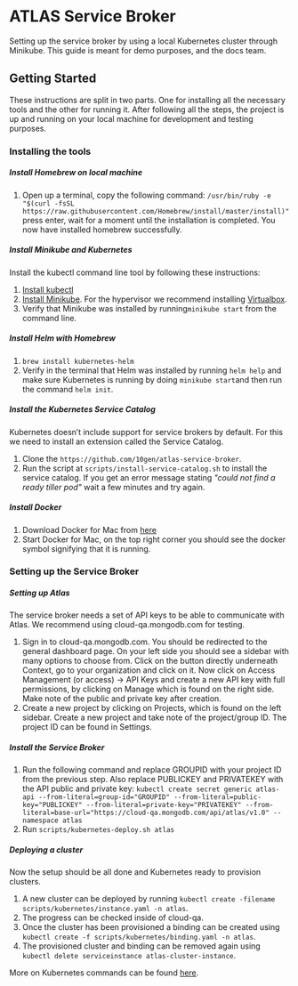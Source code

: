 # ATLAS Service Broker
Setting up the service broker by using a local Kubernetes cluster through Minikube. This guide is meant for demo purposes, and the docs team.

## Getting Started
These instructions are split in two parts. One for installing all the necessary tools and the other for running it. After following all the steps, the project is up and running on your local machine for development and testing purposes. 

### Installing the tools

##### Install Homebrew on local machine
1. Open up a terminal, copy the following command: `/usr/bin/ruby -e "$(curl -fsSL https://raw.githubusercontent.com/Homebrew/install/master/install)"` 
press enter, wait for a moment until the installation is completed. You now have installed homebrew successfully.

##### Install Minikube and Kubernetes
Install the kubectl command line tool by following these instructions:
1. [Install kubectl](https://kubernetes.io/docs/tasks/tools/install-kubectl/#install-kubectl-on-macos) 
2. [Install Minikube](https://kubernetes.io/docs/tasks/tools/install-minikube/). For the hypervisor we recommend installing [Virtualbox](https://www.virtualbox.org/wiki/Downloads).
3. Verify that Minikube was installed by running`minikube start` from the command line.

##### Install Helm with Homebrew
1. `brew install kubernetes-helm`
3. Verify in the terminal that Helm was installed by running `helm help` and
make sure Kubernetes is running by doing `minikube start`and then run the command `helm init`.

##### Install the Kubernetes Service Catalog 
Kubernetes doesn’t include support for service brokers by default. For this we need to install an extension called the Service Catalog.

1. Clone the `https://github.com/10gen/atlas-service-broker`.
2. Run the script at `scripts/install-service-catalog.sh` to install the service catalog. If you get an error message stating _"could not find a ready tiller pod"_ wait a few minutes and try again.

##### Install Docker
1. Download Docker for Mac from [here](https://download.docker.com/mac/stable/Docker.dmg)
2. Start Docker for Mac, on the top right corner you should see the docker symbol signifying that it is running.


### Setting up the Service Broker

##### Setting up Atlas
The service broker needs a set of API keys to be able to communicate with Atlas. We recommend using cloud-qa.mongodb.com for testing.

1. Sign in to cloud-qa.mongodb.com. You should be redirected to the general dashboard page. On your left side you should see a sidebar with many options to choose from. Click on the button directly underneath Context, go to your organization and click on it. Now click on Access Management (or access) -> API Keys and create a new API key with full permissions, by clicking on Manage which is found on the right side. Make note of the public and private key after creation.
2. Create a new project by clicking on Projects, which is found on the left sidebar. Create a new project and take note of the project/group ID. The project ID can be found in Settings.

##### Install the Service Broker
1. Run the following command and replace GROUPID with your project ID from the previous step. Also replace PUBLICKEY and PRIVATEKEY with the API public and private key:
`kubectl create secret generic atlas-api --from-literal=group-id="GROUPID" --from-literal=public-key="PUBLICKEY" --from-literal=private-key="PRIVATEKEY" --from-literal=base-url="https://cloud-qa.mongodb.com/api/atlas/v1.0" --namespace atlas`
2. Run `scripts/kubernetes-deploy.sh atlas`

##### Deploying a cluster
Now the setup should be all done and Kubernetes ready to provision clusters.
1. A new cluster can be deployed by running `kubectl create -filename scripts/kubernetes/instance.yaml -n atlas`.
2. The progress can be checked inside of cloud-qa.
3. Once the cluster has been provisioned a binding can be created using `kubectl create -f scripts/kubernetes/binding.yaml -n atlas`.
4. The provisioned cluster and binding can be removed again using `kubectl delete serviceinstance atlas-cluster-instance`.

More on Kubernetes commands can be found [here](https://kubernetes.io/docs/reference/generated/kubectl/kubectl-commands).
